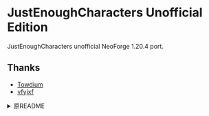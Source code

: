 # JustEnoughCharacters Unofficial Edition

JustEnoughCharacters unofficial NeoForge 1.20.4 port.

## Thanks

- [Towdium](https://github.com/Towdium)
- [vfyjxf](https://github.com/vfyjxf)

<details>
<summary>原README</summary>

## 作用

使用这个模组，你可以在市面上绝大部分模组中使用拼音搜索。这包括了各类模组的手册，物流模组的容器，还有各种稀奇古怪的场景。简体和繁体都可以使用。你可以使用原文，全拼，声母的各种组合进行搜索，你可以使用声调或者忽略声调，任何你能想到的组合都可以使用。模组默认使用全拼拼法，也可以通过修改配置切换到注音或者双拼。当然，双拼场景下字形辅助码是不能用的，但是你可以像其他拼法一样使用声调来过滤。任何不支持的模组搜索都欢迎到 issue 区提给我。

尽管有一些个人实现的代码库已经在当前版本支持 config GUI 了，NeoForge 在当前版本仍然没有官方支持，因此本模组目前也不开放图形化配置。你可以修改配置文件或者使用 `/jech` 命令来配置。

> 一个意外的好处是，和 JEI 一同使用时，JEI 的内存占用可能会缩减 100M 左右。

## 原理

由于核心匹配逻辑已经分离到 [PinIn](https://github.com/Towdium/PinIn) 这个项目了，本模组当前版本的工作原理极为简单。我们只需要将各模组文本匹配相关的代码找到，然后替换成兼容拼音的实现即可。我们将相关的调用位置填写在 [generate.py](generate.py) 里，然后基于 Forge 现版本的 coremod 机制，使用脚本直接生成所需的 coremod，编译时打入模组包中即可。当然，有一些模组需要特别的兼容处理，这一部分内容你可以在 [这里](src/main/resources/me/towdium/jecharacters/scripts) 找到。

至于 Fabric，我实在没有时间研究如何进行开发了，但是基于 PinIn 的基础上进行开发的话，根据经验来看仍然会是一个小于 1k 行的小项目，这方面欢迎其他人接坑。本项目和 PinIn 的核心匹配逻辑，在肉眼可见的将来我还是会保持维护的，这方面不必担心。

## 开发

尽管直到目前该项目的贡献者屈指可数，给该项目贡献代码仍然是十分简单的。如果你发现有某个模组不支持拼音搜索，你只需要执行 `/jech profile` 命令获得一份全量搜索报告，排查该模组相关的调用栈（需要亿点点技巧），然后提交上来即可。当然，如果能力有限，直接把模组名甩给我也是欢迎的。

## 致谢

- 本模组更新到 1.16 的绝大部分工作是由 [yzl210](https://github.com/yzl210) 完成的。
- 本模组更新到 1.18 的绝大部分工作是由 [yzl210](https://github.com/yzl210) 和 [vfyjxf](https://github.com/vfyjxf) 完成的。
- 本模组对于 1.16 的一吨 mod 的支持是由 [Death-123](https://github.com/Death-123) 完成的。
- 本模组的核心库 PinIn 中使用的拼音数据来自于 [地球拼音](https://github.com/rime/rime-terra-pinyin) 和 [pinyin-data](https://github.com/mozillazg/pinyin-data)。

</details>

